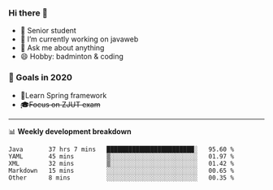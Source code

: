 

### Hi there 🐏

- 🌱 Senior student
- 🔭 I’m currently working on javaweb
- 💬 Ask me about anything
- 😄 Hobby: badminton & coding

### 🚀 Goals in 2020
+ 🍃Learn Spring framework
+ ~~🎓Focus on ZJUT exam~~
-------

📊 **Weekly development breakdown**
<!--START_SECTION:waka-->
```text
Java       37 hrs 7 mins   ████████████████████████░   95.60 % 
YAML       45 mins         ▒░░░░░░░░░░░░░░░░░░░░░░░░   01.97 % 
XML        32 mins         ▒░░░░░░░░░░░░░░░░░░░░░░░░   01.42 % 
Markdown   15 mins         ░░░░░░░░░░░░░░░░░░░░░░░░░   00.65 % 
Other      8 mins          ░░░░░░░░░░░░░░░░░░░░░░░░░   00.35 % 
```
<!--END_SECTION:waka-->
